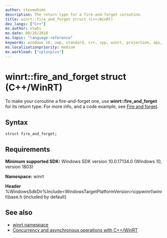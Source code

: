 ```yaml
---
author: stevewhims
description: The return type for a fire-and-forget coroutine.
title: winrt::fire_and_forget struct (C++/WinRT)
dev_langs: ["C++"]
ms.author: stwhi
ms.date: 09/28/2018
ms.topic: "language-reference"
keywords: windows 10, uwp, standard, c++, cpp, winrt, projection, api, reference
ms.localizationpriority: medium
ms.workload: ["cplusplus"]
---
```


# winrt::fire_and_forget struct (C++/WinRT)

To make your coroutine a fire-and-forget one, use **winrt::fire_and_forget** for its return type. For more info, and a code example, see [Fire and forget](/windows/uwp/cpp-and-winrt-apis/concurrency#fire-and-forget).

## Syntax
```cppwinrt
struct fire_and_forget;
```

## Requirements
**Minimum supported SDK:** Windows SDK version 10.0.17134.0 (Windows 10, version 1803)

**Namespace:** winrt

**Header** %WindowsSdkDir%Include\<WindowsTargetPlatformVersion>\cppwinrt\winrt\base.h (included by default)

## See also
* [winrt namespace](winrt.md)
* [Concurrency and asynchronous operations with C++/WinRT](/windows/uwp/cpp-and-winrt-apis/concurrency)
